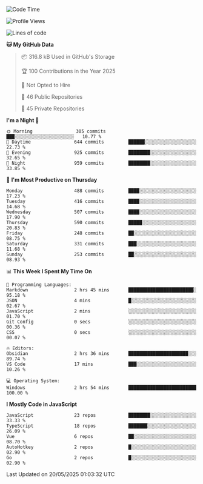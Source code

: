 <!--START_SECTION:waka-->
![Code Time](http://img.shields.io/badge/Code%20Time-948%20hrs%2012%20mins-blue)

![Profile Views](http://img.shields.io/badge/Profile%20Views-0-blue)

![Lines of code](https://img.shields.io/badge/From%20Hello%20World%20I%27ve%20Written-1.2%20million%20lines%20of%20code-blue)

**🐱 My GitHub Data** 

> 📦 316.8 kB Used in GitHub's Storage 
 > 
> 🏆 100 Contributions in the Year 2025
 > 
> 🚫 Not Opted to Hire
 > 
> 📜 46 Public Repositories 
 > 
> 🔑 45 Private Repositories 
 > 
**I'm a Night 🦉** 

```text
🌞 Morning                305 commits         ███░░░░░░░░░░░░░░░░░░░░░░   10.77 % 
🌆 Daytime                644 commits         ██████░░░░░░░░░░░░░░░░░░░   22.73 % 
🌃 Evening                925 commits         ████████░░░░░░░░░░░░░░░░░   32.65 % 
🌙 Night                  959 commits         ████████░░░░░░░░░░░░░░░░░   33.85 % 
```
📅 **I'm Most Productive on Thursday** 

```text
Monday                   488 commits         ████░░░░░░░░░░░░░░░░░░░░░   17.23 % 
Tuesday                  416 commits         ████░░░░░░░░░░░░░░░░░░░░░   14.68 % 
Wednesday                507 commits         ████░░░░░░░░░░░░░░░░░░░░░   17.90 % 
Thursday                 590 commits         █████░░░░░░░░░░░░░░░░░░░░   20.83 % 
Friday                   248 commits         ██░░░░░░░░░░░░░░░░░░░░░░░   08.75 % 
Saturday                 331 commits         ███░░░░░░░░░░░░░░░░░░░░░░   11.68 % 
Sunday                   253 commits         ██░░░░░░░░░░░░░░░░░░░░░░░   08.93 % 
```


📊 **This Week I Spent My Time On** 

```text
💬 Programming Languages: 
Markdown                 2 hrs 45 mins       ████████████████████████░   95.18 % 
JSON                     4 mins              █░░░░░░░░░░░░░░░░░░░░░░░░   02.67 % 
JavaScript               2 mins              ░░░░░░░░░░░░░░░░░░░░░░░░░   01.70 % 
Git Config               0 secs              ░░░░░░░░░░░░░░░░░░░░░░░░░   00.36 % 
CSS                      0 secs              ░░░░░░░░░░░░░░░░░░░░░░░░░   00.07 % 

🔥 Editors: 
Obsidian                 2 hrs 36 mins       ██████████████████████░░░   89.74 % 
VS Code                  17 mins             ███░░░░░░░░░░░░░░░░░░░░░░   10.26 % 

💻 Operating System: 
Windows                  2 hrs 54 mins       █████████████████████████   100.00 % 
```

**I Mostly Code in JavaScript** 

```text
JavaScript               23 repos            ████████░░░░░░░░░░░░░░░░░   33.33 % 
TypeScript               18 repos            ███████░░░░░░░░░░░░░░░░░░   26.09 % 
Vue                      6 repos             ██░░░░░░░░░░░░░░░░░░░░░░░   08.70 % 
AutoHotkey               2 repos             █░░░░░░░░░░░░░░░░░░░░░░░░   02.90 % 
Go                       2 repos             █░░░░░░░░░░░░░░░░░░░░░░░░   02.90 % 
```




 Last Updated on 20/05/2025 01:03:32 UTC
<!--END_SECTION:waka-->
